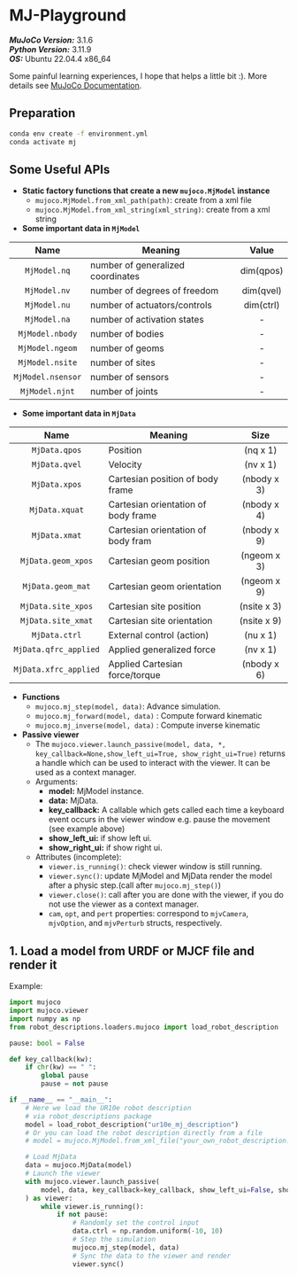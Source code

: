 # MJ-Playground

**_MuJoCo Version:_** 3.1.6\
**_Python Version:_** 3.11.9\
**_OS:_** Ubuntu 22.04.4 x86_64

Some painful learning experiences, I hope that helps a little bit :).
More details see [MuJoCo Documentation](https://mujoco.readthedocs.io/en/stable/python.html#).

## Preparation

```bash
conda env create -f environment.yml
conda activate mj
```

## Some Useful APIs

- **Static factory functions that create a new `mujoco.MjModel` instance**
  - `mujoco.MjModel.from_xml_path(path)`: create from a xml file
  - `mujoco.MjModel.from_xml_string(xml_string)`: create from a xml string
- **Some important data in `MjModel`**

|       Name        | Meaning                           |   Value   |
| :---------------: | --------------------------------- | :-------: |
|   `MjModel.nq`    | number of generalized coordinates | dim(qpos) |
|   `MjModel.nv`    | number of degrees of freedom      | dim(qvel) |
|   `MjModel.nu`    | number of actuators/controls      | dim(ctrl) |
|   `MjModel.na`    | number of activation states       |     -     |
|  `MjModel.nbody`  | number of bodies                  |     -     |
|  `MjModel.ngeom`  | number of geoms                   |     -     |
|  `MjModel.nsite`  | number of sites                   |     -     |
| `MjModel.nsensor` | number of sensors                 |     -     |
|  `MjModel.njnt`   | number of joints                  |     -     |

- **Some important data in `MjData`**

|         Name          | Meaning                             |    Size     |
| :-------------------: | ----------------------------------- | :---------: |
|     `MjData.qpos`     | Position                            |  (nq x 1)   |
|     `MjData.qvel`     | Velocity                            |  (nv x 1)   |
|     `MjData.xpos`     | Cartesian position of body frame    | (nbody x 3) |
|    `MjData.xquat`     | Cartesian orientation of body frame | (nbody x 4) |
|     `MjData.xmat`     | Cartesian orientation of body fram  | (nbody x 9) |
|  `MjData.geom_xpos`   | Cartesian geom position             | (ngeom x 3) |
|   `MjData.geom_mat`   | Cartesian geom orientation          | (ngeom x 9) |
|  `MjData.site_xpos`   | Cartesian site position             | (nsite x 3) |
|  `MjData.site_xmat`   | Cartesian site orientation          | (nsite x 9) |
|     `MjData.ctrl`     | External control (action)           |  (nu x 1)   |
| `MjData.qfrc_applied` | Applied generalized force           |  (nv x 1)   |
| `MjData.xfrc_applied` | Applied Cartesian force/torque      | (nbody x 6) |

- **Functions**
  - `mujoco.mj_step(model, data)`: Advance simulation.
  - `mujoco.mj_forward(model, data)` : Compute forward kinematic
  - `mujoco.mj_inverse(model, data)` : Compute inverse kinematic
- **Passive viewer**
  - The `mujoco.viewer.launch_passive(model, data, *, key_callback=None,show_left_ui=True, show_right_ui=True)` returns a handle which can be used to interact with the viewer. It can be used as a context manager.
  - Arguments:
    - **model:** MjModel instance.
    - **data:** MjData.
    - **key_callback:** A callable which gets called each time a keyboard event occurs in the viewer window e.g. pause the movement (see example above)
    - **show_left_ui:** if show left ui.
    - **show_right_ui:** if show right ui.
  - Attributes (incomplete):
    - `viewer.is_running()`: check viewer window is still running.
    - `viewer.sync()`: update MjModel and MjData render the model after a physic step.(call after `mujoco.mj_step()`)
    - `viewer.close()`: call after you are done with the viewer, if you do not use the viewer as a context manager.
    - `cam`, `opt`, and `pert` properties: correspond to `mjvCamera`, `mjvOption`, and `mjvPerturb` structs, respectively.

## 1. Load a model from URDF or MJCF file and render it

Example:

```python
import mujoco
import mujoco.viewer
import numpy as np
from robot_descriptions.loaders.mujoco import load_robot_description

pause: bool = False

def key_callback(kw):
    if chr(kw) == " ":
        global pause
        pause = not pause

if __name__ == "__main__":
    # Here we load the UR10e robot description
    # via robot_descriptions package
    model = load_robot_description("ur10e_mj_description")
    # Or you can load the robot description directly from a file
    # model = mujoco.MjModel.from_xml_file("your_own_robot_description.xml")

    # Load MjData
    data = mujoco.MjData(model)
    # Launch the viewer
    with mujoco.viewer.launch_passive(
        model, data, key_callback=key_callback, show_left_ui=False, show_right_ui=False
    ) as viewer:
        while viewer.is_running():
            if not pause:
                # Randomly set the control input
                data.ctrl = np.random.uniform(-10, 10)
                # Step the simulation
                mujoco.mj_step(model, data)
                # Sync the data to the viewer and render
                viewer.sync()

```
